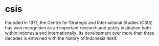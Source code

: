 # csis
Founded in 1971, the Centre for Strategic and International Studies (CSIS) has won recognition as an important research and policy institution both within Indonesia and internationally. Its development over more than three decades is entwined with the history of Indonesia itself.